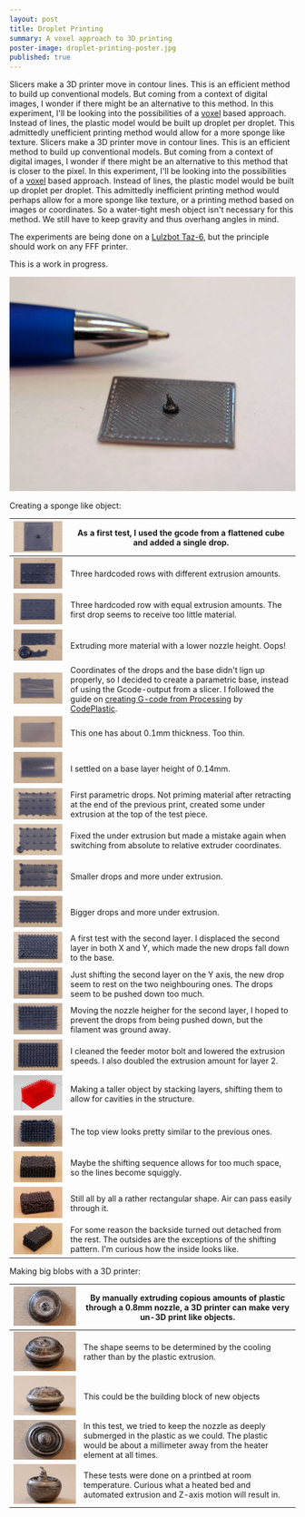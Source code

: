 ```yaml
---
layout: post
title: Droplet Printing
summary: A voxel approach to 3D printing
poster-image: droplet-printing-poster.jpg
published: true
---
```

 
Slicers make a 3D printer move in contour lines. This is an efficient method to build up conventional models. But coming from a context of digital images, I wonder if there might be an alternative to this method.
In this experiment, I'll be looking into the possibilities of a [voxel](https://en.wikipedia.org/wiki/Voxel) based approach. Instead of lines, the plastic model would be built up droplet per droplet. 
This admittedly unefficient printing method would allow for a more sponge like texture.
Slicers make a 3D printer move in contour lines. This is an efficient method to build up conventional models. But coming from a context of digital images, I wonder if there might be an alternative to this method that is closer to the pixel.
In this experiment, I'll be looking into the possibilities of a [voxel](https://en.wikipedia.org/wiki/Voxel) based approach. Instead of lines, the plastic model would be built up droplet per droplet.
This admittedly inefficient printing method would perhaps allow for a more sponge like texture, or a printing method based on images or coordinates. So a water-tight mesh object isn't necessary for this method. We still have to keep gravity and thus overhang angles in mind.

The experiments are being done on a [Lulzbot Taz-6](https://www.lulzbot.com/store/printers/lulzbot-taz-6), but the principle should work on any FFF printer.

This is a work in progress.

![](/images/droplet-printing-first-drop.jpg)


Creating a sponge like object:

|![](/images/droplet-printing-01.jpg)|As a first test, I used the gcode from a flattened cube and added a single drop.|
|---|---|
|![](/images/droplet-printing-02.jpg)|Three hardcoded rows with different extrusion amounts.|
|![](/images/droplet-printing-03.jpg)|Three hardcoded row with equal extrusion amounts. The first drop seems to receive too little material.|
|![](/images/droplet-printing-04.jpg)|Extruding more material with a lower nozzle height. Oops!|
|![](/images/droplet-printing-05.jpg)|Coordinates of the drops and the base didn't lign up properly, so I decided to create a parametric base, instead of using the Gcode-output from a slicer. I followed the guide on [creating G-code from Processing](http://www.codeplastic.com/2017/06/05/g-code-with-processing-part-1/) by [CodePlastic](http://www.codeplastic.com).|
|![](/images/droplet-printing-06.jpg)|This one has about 0.1mm thickness. Too thin.|
|![](/images/droplet-printing-07.jpg)|I settled on a base layer height of 0.14mm.|
|![](/images/droplet-printing-08.jpg)|First parametric drops. Not priming material after retracting at the end of the previous print, created some under extrusion at the top of the test piece.|
|![](/images/droplet-printing-09.jpg)|Fixed the under extrusion but made a mistake again when switching from absolute to relative extruder coordinates.|
|![](/images/droplet-printing-10.jpg)|Smaller drops and more under extrusion.|
|![](/images/droplet-printing-11.jpg)|Bigger drops and more under extrusion.|
|![](/images/droplet-printing-12.jpg)|A first test with the second layer. I displaced the second layer in both X and Y, which made the new drops fall down to the base.|
|![](/images/droplet-printing-13.jpg)|Just shifting the second layer on the Y axis, the new drop seem to rest on the two neighbouring ones. The drops seem to be pushed down too much.|
|![](/images/droplet-printing-14.jpg)|Moving the nozzle heigher for the second layer, I hoped to prevent the drops from being pushed down, but the filament was ground away.|
|![](/images/droplet-printing-15.jpg)|I cleaned the feeder motor bolt and lowered the extrusion speeds. I also doubled the extrusion amount for layer 2.|
|![](/images/droplet-printing-16.jpg)|Making a taller object by stacking layers, shifting them to allow for cavities in the structure.|
|![](/images/droplet-printing-17.jpg)|The top view looks pretty similar to the previous ones.|
|![](/images/droplet-printing-18.jpg)|Maybe the shifting sequence allows for too much space, so the lines become squiggly.|
|![](/images/droplet-printing-20.jpg)|Still all by all a rather rectangular shape. Air can pass easily through it.|
|![](/images/droplet-printing-19.jpg)|For some reason the backside turned out detached from the rest. The outsides are the exceptions of the shifting pattern. I'm curious how the inside looks like.|
 
 
  
Making big blobs with a 3D printer:

|![](/images/droplet-printing-22.jpg)|By manually extruding copious amounts of plastic through a 0.8mm nozzle, a 3D printer can make very un-3D print like objects.|
|---|---|
|![](/images/droplet-printing-23.jpg)|The shape seems to be determined by the cooling rather than by the plastic extrusion.|
|![](/images/droplet-printing-27.jpg)|This could be the building block of new objects|
|![](/images/droplet-printing-25.jpg)|In this test, we tried to keep the nozzle as deeply submerged in the plastic as we could. The plastic would be about a millimeter away from the heater element at all times.|
|![](/images/droplet-printing-26.jpg)|These tests were done on a printbed at room temperature. Curious what a heated bed and automated extrusion and Z-axis motion will result in.|
